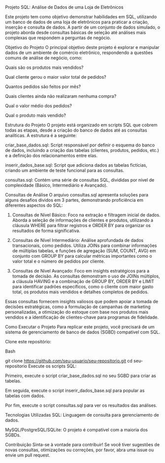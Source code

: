 Projeto SQL: Análise de Dados de uma Loja de Eletrônicos

Este projeto tem como objetivo demonstrar habilidades em SQL, utilizando um banco de dados de uma loja de eletrônicos para praticar a criação, inserção e consulta de dados. A partir de um conjunto de dados simulado, o projeto aborda desde consultas básicas de seleção até análises mais complexas que respondem a perguntas de negócio.

Objetivo do Projeto
O principal objetivo deste projeto é explorar e manipular dados de um ambiente de comércio eletrônico, respondendo a questões comuns de análise de negócio, como:

Quais são os produtos mais vendidos?

Qual cliente gerou o maior valor total de pedidos?

Quantos pedidos são feitos por mês?

Quais clientes ainda não realizaram nenhuma compra?

Qual o valor médio dos pedidos?

Qual o produto mais vendido?

Estrutura do Projeto
O projeto está organizado em scripts SQL que cobrem todas as etapas, desde a criação do banco de dados até as consultas analíticas. A estrutura é a seguinte:

criar_base_dados.sql: Script responsável por definir o esquema do banco de dados, incluindo a criação das tabelas (clientes, produtos, pedidos, etc.) e a definição dos relacionamentos entre elas.

inserir_dados_base.sql: Script que adiciona dados as tabelas fictícias, criando um ambiente de teste funcional para as consultas.

consultas.sql: Contém uma série de consultas SQL, divididas por nível de complexidade (Básico, Intermediário e Avançado).

Consultas de Análise
O arquivo consultas.sql apresenta soluções para alguns desafios dividos em 3 partes, demonstrando proficiência em diferentes aspectos do SQL:

1. Consultas de Nível Básico: Foco na extração e filtragem inicial de dados. Aborda a seleção de informações de clientes e produtos, utilizando a cláusula WHERE para filtrar registros e ORDER BY para organizar os resultados de forma significativa.

2. Consultas de Nível Intermediário: Análise aprofundada de dados transacionais, como pedidos. Utiliza JOINs para combinar informações de múltiplas tabelas, e funções de agregação (SUM, COUNT, AVG) em conjunto com GROUP BY para calcular métricas importantes como o valor total e o número de pedidos por cliente.

3. Consultas de Nível Avançado: Foco em insights estratégicos para a tomada de decisão. As consultas demonstram o uso de JOINs múltiplos, a cláusula HAVING e a combinação de GROUP BY, ORDER BY e LIMIT para identificar padrões específicos, como o cliente com maior gasto total, os produtos mais vendidos e detalhes completos de pedidos.

Essas consultas fornecem insights valiosos que podem apoiar a tomada de decisões estratégicas, como a formulação de campanhas de marketing personalizadas, a otimização do estoque com base nos produtos mais vendidos e a identificação de clientes-chave para programas de fidelidade.

Como Executar o Projeto
Para replicar este projeto, você precisará de um sistema de gerenciamento de banco de dados (SGBD) compatível com SQL.

Clone este repositório:

Bash

git clone https://github.com/seu-usuario/seu-repositorio.git
cd seu-repositorio
Execute os scripts SQL:

Primeiro, execute o script criar_base_dados.sql no seu SGBD para criar as tabelas.

Em seguida, execute o script inserir_dados_base.sql para popular as tabelas com dados.

Por fim, execute o script consultas.sql para ver os resultados das análises.

Tecnologias Utilizadas
SQL: Linguagem de consulta para gerenciamento de dados.

MySQL/PostgreSQL/SQLite: O projeto é compatível com a maioria dos SGBDs.

Contribuição
Sinta-se à vontade para contribuir! Se você tiver sugestões de novas consultas, otimizações ou correções, por favor, abra uma issue ou envie um pull request.
